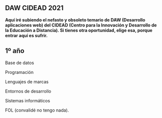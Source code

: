## DAW CIDEAD 2021

<strong>Aquí iré subiendo el nefasto y obsoleto temario de DAW (Desarrollo aplicaciones web) del CIDEAD (Centro para la Innovación y Desarrollo de la Educación a Distancia). Si tienes otra oportunidad, elige esa, porque entrar aquí es sufrir.</strong>

<h2>1º año</h2>

<p>Base de datos</p>
<p>Programación</p>
<p>Lenguajes de marcas</p>
<p>Entornos de desarrollo</p>
<p>Sistemas informáticos</p>
<p>FOL (convalidé no tengo nada).</p>



